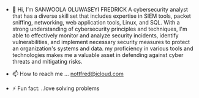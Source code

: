 - 👋 Hi, I’m SANWOOLA OLUWASEYI FREDRICK
A cybersecurity analyst that has a diverse skill set that includes expertise in SIEM tools, packet sniffing, networking, web application tools, Linux, and SQL. With a strong understanding of cybersecurity principles and techniques, I'm able to effectively monitor and analyze security incidents, identify vulnerabilities, and implement necessary security measures to protect an organization's systems and data. my proficiency in various tools and technologies makes me a valuable asset in defending against cyber threats and mitigating risks.
- 📫 How to reach me ... nottfred@icloud.com 

- ⚡ Fun fact: ..love solving problems

<!---
nottfred/nottfred is a ✨ special ✨ repository because its `README.md` (this file) appears on your GitHub profile.
You can click the Preview link to take a look at your changes.
--->
